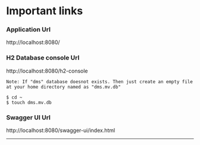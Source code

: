 # Important links

### Application Url

http://localhost:8080/

### H2 Database console Url

http://localhost:8080/h2-console

	Note: If "dms" database doesnot exists. Then just create an empty file at your home directory named as "dms.mv.db"
	
	$ cd ~
	$ touch dms.mv.db

### Swagger UI Url

http://localhost:8080/swagger-ui/index.html

-------------------------------------------